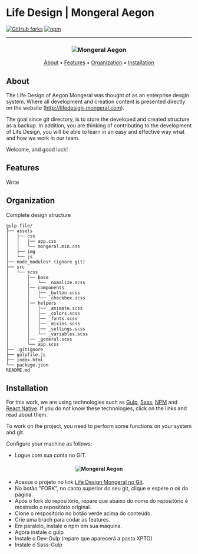 # Life Design | Mongeral Aegon

[![GitHub forks](https://img.shields.io/github/forks/rafaeltorres89/tvt-mg-ds.svg)](https://github.com/rafaeltorres89/tvt-mg-ds/network)
[![npm](https://img.shields.io/npm/v/npm.svg)](https://github.com/rafaeltorres89/tvt-mg-ds/npm)

-------

<h3 align="center">
  <img src="https://madstyle.mongeralaegon.com.br/assets/app/css/img/site/global/mongeral-aegon-logo-site.png" alt="Mongeral Aegon" />
</h3>

<p align="center">
    <a href="#about">About</a> &bull;
    <a href="#features">Features</a> &bull;
    <a href="#organization">Organization</a> &bull;
    <a href="#installation">Installation</a>
</p>

## About

The Life Design of Aegon Mongeral was thought of as an enterprise desgin system. Where all development and creation content is presented directly on the website (http://lifedesign-mongeral.com).

The goal since git directory, is to store the developed and created structure as a backup. In addition, you are thinking of contributing to the development of Life Design, you will be able to learn in an easy and effective way what and how we work in our team.

Welcome, and good luck!



## Features

Write



## Organization

Complete design structure

```
gulp-file/
├── assets
│   ├── css
│   │   │── app.css
│   │   └── mongeral.min.css
│   ├── img
│   └── js
├── node_modules* (ignore git)
├── src
│   └── scss
│       │── base
│       │   └── _nomalize.scss
│       │── components
│       │   │── _button.scss
│       │   └── _checkbox.scss
│       │── helpers
│       │   │── _animate.scss
│       │   │── _colors.scss
│       │   │── _fonts.scss
│       │   │── _mixins.scss
│       │   │── _settings.scss
│       │   └── _variables.scss
│       │── _general.scss
│       └── app.scss
├── .gitignore
├── gulpfile.js
├── index.html
└── packege.json
README.md
```



## Installation

For this work, we are using technologies such as [Gulp](https://gulpjs.com/), [Sass](https://sass-lang.com/), [NPM](https://www.npmjs.com/) and [React Native](http://www.reactnative.com/). If you do not know these technologies, click on the links and read about them.

To work on the project, you need to perform some functions on your system and git.

Configure your machine as follows:

* Logue com sua conta no GIT.

<h4 align="center">
  <img src="https://image.ibb.co/cmZs7T/git_init.png" alt="Mongeral Aegon" />
</h4>

* Acesse o projeto no link [Life Design Mongeral no Git](https://github.com/rafaeltorres89/tvt-mg-ds).
* No botão "FORK", no canto superior do seu git, clique e espere o ok da página. 
* Após o fork do repositório, repare que abaixo do nome do repositório é mostrado o repositório original. 
* Clone o respositório no botão verde acima do conteúdo. 
* Crie uma brach para codar as features. 
* Em paralelo, instale o npm em sua máquina.
* Agora instale o gulp
* Instale o Dev-Gulp (repare que aparecerá a pasta XPTO)
* Instale o Sass-Gulp